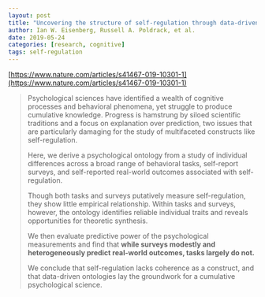 ```yaml
---
layout: post
title: "Uncovering the structure of self-regulation through data-driven ontology discovery"
author: Ian W. Eisenberg, Russell A. Poldrack, et al.
date: 2019-05-24
categories: [research, cognitive]
tags: self-regulation
---
```


[https://www.nature.com/articles/s41467-019-10301-1](https://www.nature.com/articles/s41467-019-10301-1)

> Psychological sciences have identified a wealth of cognitive processes and behavioral phenomena, yet struggle to produce cumulative knowledge. Progress is hamstrung by siloed scientific traditions and a focus on explanation over prediction, two issues that are particularly damaging for the study of multifaceted constructs like self-regulation. 
>
> Here, we derive a psychological ontology from a study of individual differences across a broad range of behavioral tasks, self-report surveys, and self-reported real-world outcomes associated with self-regulation. 
>
> Though both tasks and surveys putatively measure self-regulation, they show little empirical relationship. Within tasks and surveys, however, the ontology identifies reliable individual traits and reveals opportunities for theoretic synthesis. 
>
> We then evaluate predictive power of the psychological measurements and find that **while surveys modestly and heterogeneously predict real-world outcomes, tasks largely do not.** 
>
> We conclude that self-regulation lacks coherence as a construct, and that data-driven ontologies lay the groundwork for a cumulative psychological science.
